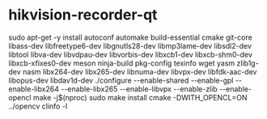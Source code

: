 # hikvision-recorder-qt

 sudo apt-get -y install autoconf automake build-essential cmake git-core libass-dev libfreetype6-dev libgnutls28-dev libmp3lame-dev libsdl2-dev libtool libva-dev libvdpau-dev libvorbis-dev libxcb1-dev libxcb-shm0-dev libxcb-xfixes0-dev meson ninja-build pkg-config texinfo wget yasm zlib1g-dev nasm libx264-dev libx265-dev libnuma-dev libvpx-dev libfdk-aac-dev libopus-dev libdav1d-dev
 ./configure --enable-shared --enable-gpl --enable-libx264 --enable-libx265 --enable-libvpx --enable-zlib --enable-opencl
 make -j$(nproc)
 sudo make install
 cmake -DWITH_OPENCL=ON ../opencv
 clinfo -l
